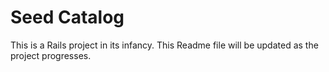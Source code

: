# Seed Catalog

This is a Rails project in its infancy. This Readme file will be updated as the project progresses.
